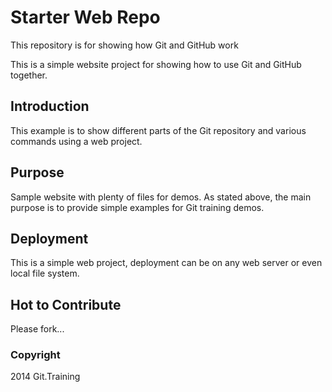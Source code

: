 # Starter Web Repo

This repository is for showing how Git and GitHub work

This is a simple website project for
showing how to use Git and GitHub together.

## Introduction

This example is to show different parts
of the Git repository and various commands
using a web project.

## Purpose

Sample website with plenty of files for demos.
As stated above, the main purpose is to
provide simple examples for Git training
demos.

## Deployment

This is a simple web project, deployment
can be on any web server or even local
file system.

## Hot to Contribute

Please fork...

### Copyright
2014 Git.Training